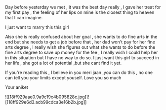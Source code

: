 
Day before yesterday we met , it was the best day really , I gave her treat for my first pay , the feeling of her lips on mine is the closest thing to heaven that I can imagine.

I just want to marry this this girl

Also she is really confused about her goal , she wants to do fine arts in the end but she needs to get a job before that , her dad won't pay for her fine arts degree , I really wish she figures out what she wants to do before the fine arts degree to save up money for the fee , I really wish I could help her in this situation but I have no way to do so. I just want this girl to succeed in her life , she got a lot of potential ,but she cant find it yet.

If you're reading this , I believe in you meri jaan ,you can do this , no one can tell you your limits except youself.
Love you so much 

Your aniket

![[18ff929aae0.9a9c19c4b095828c.jpg]]![[18ff929e6d3.acb99cdca3e16b2b.jpg]]